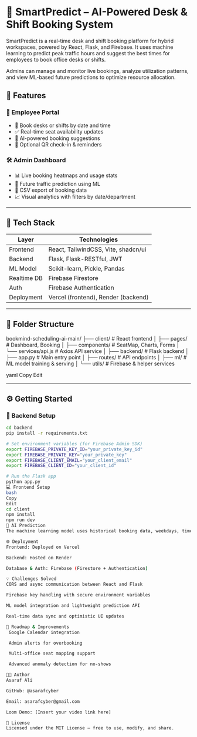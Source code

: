 # 🧠 SmartPredict – AI-Powered Desk & Shift Booking System

SmartPredict is a real-time desk and shift booking platform for hybrid workspaces, powered by React, Flask, and Firebase. It uses machine learning to predict peak traffic hours and suggest the best times for employees to book office desks or shifts.

Admins can manage and monitor live bookings, analyze utilization patterns, and view ML-based future predictions to optimize resource allocation.



## 🚀 Features

### 👥 Employee Portal
- 📅 Book desks or shifts by date and time
- ✅ Real-time seat availability updates
- 🎯 AI-powered booking suggestions
- 🔔 Optional QR check-in & reminders

### 🛠 Admin Dashboard
- 📊 Live booking heatmaps and usage stats
- 🔮 Future traffic prediction using ML
- 📂 CSV export of booking data
- 📈 Visual analytics with filters by date/department

---

## 🧪 Tech Stack

| Layer       | Technologies                          |
|-------------|---------------------------------------|
| Frontend    | React, TailwindCSS, Vite, shadcn/ui   |
| Backend     | Flask, Flask-RESTful, JWT             |
| ML Model    | Scikit-learn, Pickle, Pandas          |
| Realtime DB | Firebase Firestore                    |
| Auth        | Firebase Authentication               |
| Deployment  | Vercel (frontend), Render (backend)   |

---

## 📁 Folder Structure

bookmind-scheduling-ai-main/
├── client/ # React frontend
│ ├── pages/ # Dashboard, Booking
│ ├── components/ # SeatMap, Charts, Forms
│ └── services/api.js # Axios API service
│
├── backend/ # Flask backend
│ ├── app.py # Main entry point
│ ├── routes/ # API endpoints
│ ├── ml/ # ML model training & serving
│ └── utils/ # Firebase & helper services

yaml
Copy
Edit

---

## ⚙️ Getting Started

### 🔧 Backend Setup

```bash
cd backend
pip install -r requirements.txt

# Set environment variables (for Firebase Admin SDK)
export FIREBASE_PRIVATE_KEY_ID="your_private_key_id"
export FIREBASE_PRIVATE_KEY="your_private_key"
export FIREBASE_CLIENT_EMAIL="your_client_email"
export FIREBASE_CLIENT_ID="your_client_id"

# Run the Flask app
python app.py
💻 Frontend Setup
bash
Copy
Edit
cd client
npm install
npm run dev
🧠 AI Prediction
The machine learning model uses historical booking data, weekdays, time ranges, and departments to predict future demand. Predictions are served via a /predict API endpoint and visualized in the admin dashboard.

🌐 Deployment
Frontend: Deployed on Vercel

Backend: Hosted on Render

Database & Auth: Firebase (Firestore + Authentication)

💡 Challenges Solved
CORS and async communication between React and Flask

Firebase key handling with secure environment variables

ML model integration and lightweight prediction API

Real-time data sync and optimistic UI updates

📌 Roadmap & Improvements
 Google Calendar integration

 Admin alerts for overbooking

 Multi-office seat mapping support

 Advanced anomaly detection for no-shows

👨‍💻 Author
Asaraf Ali

GitHub: @asarafcyber

Email: asarafcyber@gmail.com

Loom Demo: [Insert your video link here]

📝 License
Licensed under the MIT License – free to use, modify, and share.

